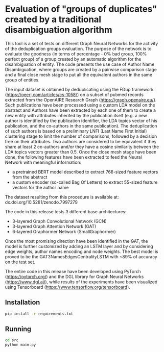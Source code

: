 # Evaluation of "groups of duplicates" created by a traditional disambiguation algorithm

This tool is a set of tests on different Graph Neural Networks for the activity of the deduplication groups evaluation.
The purpose of the network is to evaluate the goodness (in terms of percentage - 0% bad group, 100% perfect group) of a group created by an automatic algorithm for the disambiguation of entity.
The code presents the use case of Author Name Disambiguation, where groups are created by a pairwise comparison stage and a final close mesh stage to put all the equivalent authors in the same group of entities.

The input dataset is obtained by deduplicating using the FDup framework (https://peerj.com/articles/cs-1058/) on a subset of pubmed records extracted from the OpenAIRE Research Graph (https://graph.openaire.eu/).
Such publications have been processed using a custom LDA model on the abstract and Authors have been extracted by each one of them to create a new entity with attributes inherited by the publication itself (e.g. a new author is identified by the publication identifier, the LDA topics vector of his publication, and the co-authors in the same publication).
The deduplication of such authors is based on a preliminary LNFI (Last Name First Initial) clustering stage to limit the number of comparisons, followed by a decision tree on their attributes.
Two authors are considered to be equivalent if they share at least 2 co-authors and/or they have a cosine similarity between the LDA topics vectors greater than 0.5.
Once the close mesh stage have been done, the following features have been extracted to feed the Neural Network with meaningful information:
- a pretrained BERT model described to extract 768-sized feature vectors from the abstract
- a custom encoder (so-called Bag Of Letters) to extract 55-sized feature vectors for the author name

The dataset resulting from this procedure is available at: dx.doi.org/10.5281/zenodo.7997279

The code in this release tests 3 different base architectures:
- 3-layered Graph Convolutional Network (GCN)
- 3-layered Graph Attention Network (GAT)
- 6-layered Graphormer Network (SmallGraphormer)

Once the most promising direction have been identified in the GAT, the model is further customized by adding an LSTM layer and by considering edge weights, author names encoding and node weights.
The best model is proved to be the GAT3NamesEdgesCentralityLSTM with ~89% of accuracy on the test set.

The entire code in this release have been developed using PyTorch (https://pytorch.org/) and the DGL library for Graph Neural Networks (https://www.dgl.ai/), while results of the experiments have been visualized using Tensorboard (https://www.tensorflow.org/tensorboard).

## Installation
```bash
pip install -r requirements.txt
```
## Running
```bash
cd src
python main.py 
```
